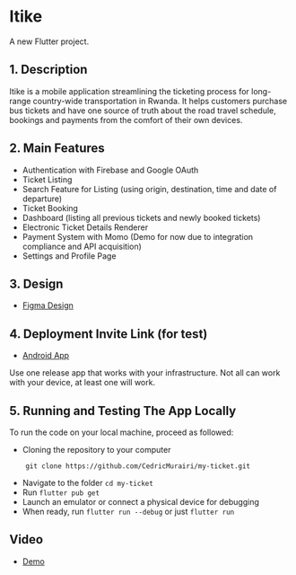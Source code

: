 # Itike

A new Flutter project.

## 1. Description

Itike is a mobile application streamlining the ticketing process for long-range country-wide transportation in Rwanda.
It helps customers purchase bus tickets and have one source of truth about the road travel schedule, bookings and payments from the comfort of their own devices.

## 2. Main Features

- Authentication with Firebase and Google OAuth
- Ticket Listing
- Search Feature for Listing (using origin, destination, time and date of departure)
- Ticket Booking
- Dashboard (listing all previous tickets and newly booked tickets)
- Electronic Ticket Details Renderer
- Payment System with Momo (Demo for now due to integration compliance and API acquisition)
- Settings and Profile Page

## 3. Design

- [Figma Design](https://www.figma.com/file/5h50keZpcXcjWF0flqkVaD/Itike-App?node-id=0%3A1&t=vYnNFXl8BMyQETcg-1)

## 4. Deployment Invite Link (for test)

- [Android App](https://appdistribution.firebase.dev/i/abe14ea77f09e76a)

Use one release app that works with your infrastructure. Not all can work with your device, at least one will work.

## 5. Running and Testing The App Locally

To run the code on your local machine, proceed as followed:

- Cloning the repository to your computer
```
    git clone https://github.com/CedricMurairi/my-ticket.git
``` 
- Navigate to the folder `cd my-ticket` 
- Run `flutter pub get`
- Launch an emulator or connect a physical device for debugging
- When ready, run `flutter run --debug` or just `flutter run`

## Video

- [Demo](https://drive.google.com/file/d/1D2a7eFmybne5VovZmU9xpNS2mA1WSq0_/view?usp=sharing)